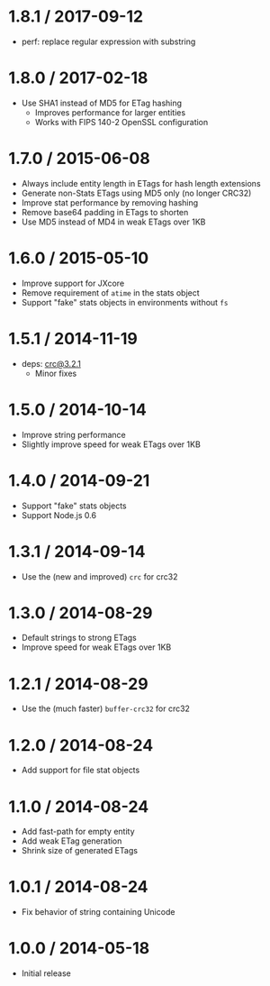 1.8.1 / 2017-09-12
==================

* perf: replace regular expression with substring

1.8.0 / 2017-02-18
==================

* Use SHA1 instead of MD5 for ETag hashing
    - Improves performance for larger entities
    - Works with FIPS 140-2 OpenSSL configuration

1.7.0 / 2015-06-08
==================

* Always include entity length in ETags for hash length extensions
* Generate non-Stats ETags using MD5 only (no longer CRC32)
* Improve stat performance by removing hashing
* Remove base64 padding in ETags to shorten
* Use MD5 instead of MD4 in weak ETags over 1KB

1.6.0 / 2015-05-10
==================

* Improve support for JXcore
* Remove requirement of `atime` in the stats object
* Support "fake" stats objects in environments without `fs`

1.5.1 / 2014-11-19
==================

* deps: crc@3.2.1
    - Minor fixes

1.5.0 / 2014-10-14
==================

* Improve string performance
* Slightly improve speed for weak ETags over 1KB

1.4.0 / 2014-09-21
==================

* Support "fake" stats objects
* Support Node.js 0.6

1.3.1 / 2014-09-14
==================

* Use the (new and improved) `crc` for crc32

1.3.0 / 2014-08-29
==================

* Default strings to strong ETags
* Improve speed for weak ETags over 1KB

1.2.1 / 2014-08-29
==================

* Use the (much faster) `buffer-crc32` for crc32

1.2.0 / 2014-08-24
==================

* Add support for file stat objects

1.1.0 / 2014-08-24
==================

* Add fast-path for empty entity
* Add weak ETag generation
* Shrink size of generated ETags

1.0.1 / 2014-08-24
==================

* Fix behavior of string containing Unicode

1.0.0 / 2014-05-18
==================

* Initial release

